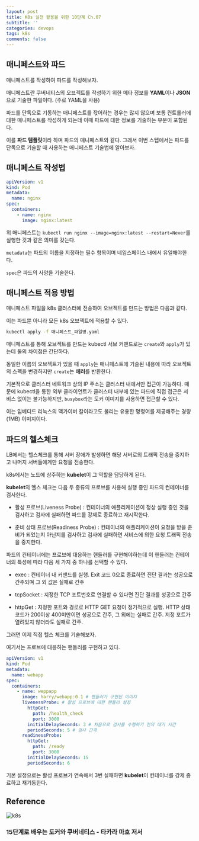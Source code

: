 ```yaml
---
layout: post
title: K8s 실전 활용을 위한 10단계 Ch.07
subtitle: ''
categories: devops
tags: k8s
comments: false
---
```


## 매니페스트와 파드

매니페스트를 작성하여 파드를 작성해보자.

매니페스트란 쿠버네티스의 오브젝트를 작성하기 위한 메타 정보를 **YAML**이나 **JSON**으로 기술한 파일이다. (주로 YAML을 사용)

파드를 단독으로 기동하는 매니페스트를 잓어하는 경우는 많지 않으며 보통 컨트롤러에 대한 매니페스트를 작성하게 되는데 이때 파드에 대한 정보를 기술하는 부분이 포함된다.

이를 **파드 템플릿**이라 하며 파드의 매니페스트와 같다. 그래서 이번 스텝에서는 파드를 단독으로 기술할 때 사용하는 매니페스트 기술법에 알아보자.

## 매니페스트 작성법

```yaml
apiVersion: v1
kind: Pod
metadata:
  name: nginx
spec:
  containers:
    - name: nginx
      image: nginx:latest
```

위 매니페스트는 `kubectl run nginx --image=nginx:latest --restart=Never`를 실행한 것과 같은 의미를 갖는다.

`metadata`는 파드의 이름을 지정하는 필수 항목이며 네임스페이스 내에서 유일해야한다.

`spec`은 파드의 사양을 기술한다.

## 매니페스트 적용 방법

매니페스트 파일을 k8s 클러스터에 전송하여 오브젝트를 만드는 방법은 다음과 같다.

이는 파드뿐 아니라 모든 k8s 오브젝트에 적용할 수 있다.

```bash
kubectl apply -f 매니페스트_파일명.yaml
```

매니페스트를 통해 오브젝트를 만드는 kubectl 서브 커맨드로는 `create`와 `apply`가 있는데 둘의 차이점은 간단하다.

동일한 이름의 오브젝트가 있을 때 `apply`는 매니페스트에 기술된 내용에 따라 오브젝트의 스펙을 변경하지만 `create`는 **에러**를 반환한다.

기본적으로 클러스터 네트워크 상의 IP 주소는 클러스터 내에서만 접근이 가능하다. 때문에 kubectl을 통한 외부 클라이언트가 클러스터 내부에 있는 파드에 직접 접근은 서비스 없이는 불가능하지만, `busybox`라는 도커 이미지를 사용하면 접근할 수 있다.

이는 임베디드 리눅스의 맥가이버 칼이라고도 불리는 유용한 명령어를 제공해주는 경량(1MB) 이미지이다.

## 파드의 헬스체크

LB에서는 헬스체크를 통해 서버 장애가 발생하면 해당 서버로의 트래픽 전송을 중지하고 나머지 서버들에게만 요청을 전송한다.

k8s에서는 노드에 상주하는 **kubelet**이 그 역할을 담당하게 된다.

**kubelet**의 헬스 체크는 다음 두 종류의 프로브를 사용해 실행 중인 파드의 컨테이너를 검사한다.

- 활성 프로브(Liveness Probe) : 컨테이너의 애플리케이션이 정상 실행 중인 것을 검사하고 검사에 실패하면 파드를 강제로 종료하고 재시작한다.

- 준비 상태 프로브(Readiness Probe) : 컨테이너의 애플리케이션이 요청을 받을 준비가 되었는지 아닌지를 검사하고 검사에 실패하면 서비스에 의한 요청 트래픽 전송을 중지한다.

파드의 컨테이너에는 프로브에 대응하는 핸들러를 구현해야하는데 이 핸들러는 컨테이너의 특성에 따라 다음 세 가지 중 하나를 선택할 수 있다.

- exec : 컨테이너 내 커맨드를 실행. Exit 코드 0으로 종료하면 진단 결과는 성공으로 간주되며 그 외 값은 실패로 간주

- tcpSocket : 지정한 TCP 포트번호로 연결할 수 있다면 진단 결과를 성공으로 간주

- httpGet : 지정한 포트와 경로로 HTTP GET 요청이 정기적으로 실행. HTTP 상태 코드가 200이상 400미만이면 성공으로 간주, 그 외에는 실패로 간주. 지정 포트가 열려있지 않더라도 실패로 간주.

그러면 이제 직접 헬스 체크를 기술해보자.

여기서는 프로브에 대응하는 핸들러를 구현하고 있다.

```yaml
apiVersion: v1
kind: Pod
metadata:
  name: webapp
spec:
  containers:
    - name: weppapp
      image: harry/webapp:0.1 # 핸들러가 구현된 이미지
      livenessProbe: # 활성 프로브에 대한 핸들러 설정
        httpGet:
          path: /health_check
          port: 3000
        initialDelaySeconds: 3 # 처음으로 검사를 수행하기 전의 대기 시간
        periodSeconds: 5 # 검사 간격
      readinessProbe:
        httpGet:
          path: /ready
          port: 3000
        initialDelaySeconds: 15
        periodSeconds: 6
```

기본 설정으로는 활성 프로브가 연속해서 3번 실패하면 **kubelet**이 컨테이너를 강제 종료하고 재기동한다.

## Reference

![k8s](https://user-images.githubusercontent.com/43809168/101032998-6684c380-35bd-11eb-8ba7-a784fd46b37a.png)

### 15단계로 배우는 도커와 쿠버네티스 - 타카라 마호 저서
